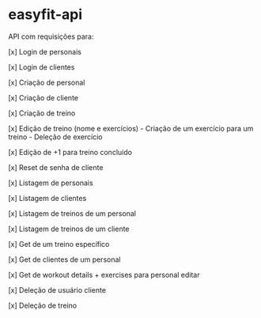 # easyfit-api

API com requisições para:

[x] Login de personais

[x] Login de clientes

[x] Criação de personal

[x] Criação de cliente

[x] Criação de treino

[x] Edição de treino (nome e exercícios) - Criação de um exercício para um treino - Deleção de exercício

[x] Edição de +1 para treino concluído

[x] Reset de senha de cliente

[x] Listagem de personais

[x] Listagem de clientes

[x] Listagem de treinos de um personal

[x] Listagem de treinos de um cliente

[x] Get de um treino específico

[x] Get de clientes de um personal

[x] Get de workout details + exercises para personal editar

[x] Deleção de usuário cliente

[x] Deleção de treino
